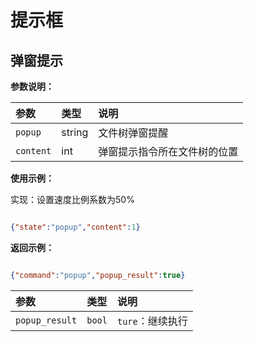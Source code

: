 # 提示框

## 弹窗提示

**参数说明：**

| 参数                    | 类型 | 说明                            |
|:----------------------|:---|:------------------------------|
|`popup`| string |文件树弹窗提醒|
|`content`| int |弹窗提示指令所在文件树的位置|


**使用示例：**

实现：设置速度比例系数为50%

```json

{"state":"popup","content":1}

```

**返回示例：**

```json

{"command":"popup","popup_result":true}

```

| 参数                | 类型     | 说明      |
|:------------------|:-------|:----------------------------------------|
|`popup_result`            | `bool` |`ture`：继续执行 |
